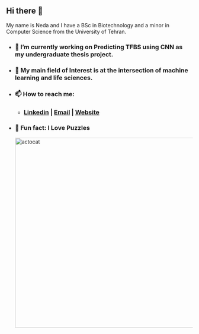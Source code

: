   ## Hi there 👋
  
  My name is Neda and I have a BSc in Biotechnology and a minor in Computer Science from the University of Tehran. 
+ ###  🔭 I’m currently working on Predicting TFBS using CNN as my undergraduate thesis project.
+ ###  🌱 My main field of Interest is at the intersection of machine learning and life sciences.                                                                              
+ ###  📫 How to reach me:
  + ### [Linkedin](https://www.linkedin.com/in/neda-esfehani/) | <a href="mailto:neda.esfehani@gmail.com">Email</a> | [Website]()
+ ### 🧩 Fun fact: I Love Puzzles


  <img width="512" alt="actocat" src="https://github.com/1Neda1/1Neda1/assets/107118340/abbe1344-611d-4980-b79a-6608a7eb7f22">
